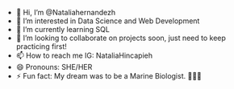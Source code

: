 - 👋 Hi, I’m @Nataliahernandezh
- 👀 I’m interested in Data Science and Web Development 
- 🌱 I’m currently learning SQL
- 💞️ I’m looking to collaborate on projects soon, just need to keep practicing first!
- 📫 How to reach me IG: NataliaHincapieh
- 😄 Pronouns: SHE/HER
- ⚡ Fun fact: My dream was to be a Marine Biologist. 🐬🐬🐬

<!---
Nataliahernandezh/Nataliahernandezh is a ✨ special ✨ repository because its `README.md` (this file) appears on your GitHub profile.
You can click the Preview link to take a look at your changes.
--->
